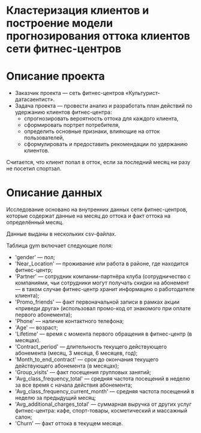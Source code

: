# Кластеризация клиентов и построение модели прогнозирования оттока клиентов сети фитнес-центров

# Описание проекта

- Заказчик проекта — сеть фитнес-центров «Культурист-датасаентист». 
- Задача проекта — провести анализ и разработать план действий по удержанию клиентов фитнес-центра:
    - спрогнозировать вероятность оттока для каждого клиента, 
    - сформировать портрет потребителя, 
    - определить основные признаки, влияющие на отток пользователей, 
    - сформулировать и предоставить рекомендации по удержанию клиентов.

Считается, что клиент попал в отток, если за последний месяц ни разу не посетил спортзал.

# Описание данных

Исследование основано на внутренних данных сети фитнес-центров, которые содержат данные на месяц до оттока и факт оттока на определённый месяц. 

Данные выданы в нескольких csv-файлах. 

Таблица gym включает следующие поля:
- 'gender' — пол;
- 'Near_Location' — проживание или работа в районе, где находится фитнес-центр;
- 'Partner' — сотрудник компании-партнёра клуба (сотрудничество с компаниями, чьи сотрудники могут получать скидки на абонемент — в таком случае фитнес-центр хранит информацию о работодателе клиента);
- 'Promo_friends' — факт первоначальной записи в рамках акции «приведи друга» (использовал промо-код от знакомого при оплате первого абонемента);
- 'Phone' — наличие контактного телефона;
- 'Age' — возраст;
- 'Lifetime' — время с момента первого обращения в фитнес-центр (в месяцах).
- 'Contract_period' — длительность текущего действующего абонемента (месяц, 3 месяца, 6 месяцев, год);
- 'Month_to_end_contract' — срок до окончания текущего действующего абонемента (в месяцах);
- 'Group_visits' — факт посещения групповых занятий;
- 'Avg_class_frequency_total' — средняя частота посещений в неделю за все время с начала действия абонемента;
- 'Avg_class_frequency_current_month' — средняя частота посещений в неделю за предыдущий месяц;
- 'Avg_additional_charges_total' — суммарная выручка от других услуг фитнес-центра: кафе, спорт-товары, косметический и массажный салон;
- 'Churn' — факт оттока в текущем месяце.
